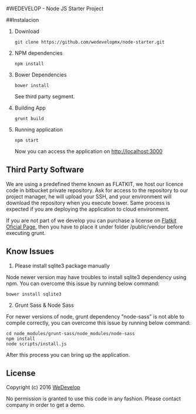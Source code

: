 #WEDEVELOP - Node JS Starter Project

##Instalacion

1. Download

   ```
   git clone https://github.com/wedevelopmx/node-starter.git
   ```

2. NPM dependencies

   ```
   npm install
   ```

3. Bower Dependencies

   ```
   bower install
   ```
   See third party segment.

4. Building App

   ```
   grunt build
   ```

5. Running application

   ```
   npm start
   ```

   Now you can access the application on [http://localhost:3000](http://localhost:3000)

## Third Party Software

We are using a predefined theme known as FLATKIT, we host our licence code in bitbucket private repository. Ask for access to the repository to our project manager, he will upload your SSH, and your environment will download the repository when you execute bower. Same process is expected if you are deploying the application to cloud environment.

If you are not part of we develop you can purchase a license on [Flatkit Oficial Page](http://flatfull.com/themes/flatkit/), then you have to place it under folder /public/vendor before executing grunt.

## Know Issues

1. Please install sqlite3 package manually

  Node newer version may have troubles to install sqlite3 dependency using npm. You can overcome this issue by running below command:

  ```
  bower install sqlite3
  ```

2.  Grunt Sass &amp; Node Sass

  For newer versions of node, grunt dependency "node-sass" is not able to compile correctly, you can overcome this issue by running below command:

  ```
  cd node_modules/grunt-sass/node_modules/node-sass
  npm install
  node scripts/install.js
  ```

  After this process you can bring up the application. 

## License

Copyright (c) 2016 [WeDevelop](http://wedevelop.mx/ "WeDevelop")

No permission is granted to use this code in any fashion. Please contact company in order to get a demo.
